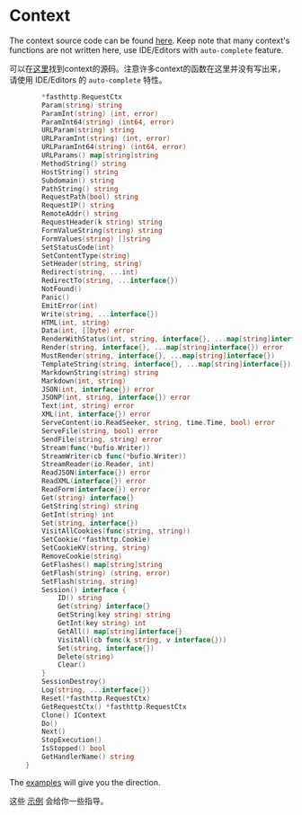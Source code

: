 # Context

The context source code can be found [here](https://github.com/kataras/iris/blob/master/context.go). Keep note that many context's functions are not written here, use IDE/Editors with `auto-complete` feature.

可以在[这里](https://github.com/kataras/iris/blob/master/context.go)找到context的源码。注意许多context的函数在这里并没有写出来，请使用 IDE/Editors 的 `auto-complete` 特性。

```go
        *fasthttp.RequestCtx
		Param(string) string
		ParamInt(string) (int, error)
		ParamInt64(string) (int64, error)
		URLParam(string) string
		URLParamInt(string) (int, error)
		URLParamInt64(string) (int64, error)
		URLParams() map[string]string
		MethodString() string
		HostString() string
		Subdomain() string
		PathString() string
		RequestPath(bool) string
		RequestIP() string
		RemoteAddr() string
		RequestHeader(k string) string
		FormValueString(string) string
		FormValues(string) []string
		SetStatusCode(int)
		SetContentType(string)
		SetHeader(string, string)
		Redirect(string, ...int)
		RedirectTo(string, ...interface{})
		NotFound()
		Panic()
		EmitError(int)
		Write(string, ...interface{})
		HTML(int, string)
		Data(int, []byte) error
		RenderWithStatus(int, string, interface{}, ...map[string]interface{}) error
		Render(string, interface{}, ...map[string]interface{}) error
		MustRender(string, interface{}, ...map[string]interface{})
		TemplateString(string, interface{}, ...map[string]interface{}) string
		MarkdownString(string) string
		Markdown(int, string)
		JSON(int, interface{}) error
		JSONP(int, string, interface{}) error
		Text(int, string) error
		XML(int, interface{}) error
		ServeContent(io.ReadSeeker, string, time.Time, bool) error
		ServeFile(string, bool) error
		SendFile(string, string) error
		Stream(func(*bufio.Writer))
		StreamWriter(cb func(*bufio.Writer))
		StreamReader(io.Reader, int)
		ReadJSON(interface{}) error
		ReadXML(interface{}) error
		ReadForm(interface{}) error
		Get(string) interface{}
		GetString(string) string
		GetInt(string) int
		Set(string, interface{})
		VisitAllCookies(func(string, string))
		SetCookie(*fasthttp.Cookie)
		SetCookieKV(string, string)
		RemoveCookie(string)
		GetFlashes() map[string]string
		GetFlash(string) (string, error)
		SetFlash(string, string)
		Session() interface {
			ID() string
			Get(string) interface{}
			GetString(key string) string
			GetInt(key string) int
			GetAll() map[string]interface{}
			VisitAll(cb func(k string, v interface{}))
			Set(string, interface{})
			Delete(string)
			Clear()
		}
		SessionDestroy()
		Log(string, ...interface{})
		Reset(*fasthttp.RequestCtx)
		GetRequestCtx() *fasthttp.RequestCtx
		Clone() IContext
		Do()
		Next()
		StopExecution()
		IsStopped() bool
		GetHandlerName() string
	}
```


The [examples](https://github.com/iris-contrib/examples) will give you the direction.

这些 [示例](https://github.com/iris-contrib/examples) 会给你一些指导。